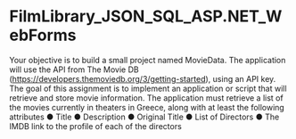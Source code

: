 # FilmLibrary_JSON_SQL_ASP.NET_WebForms

Your objective is to build a small project named MovieData. The application will use the API
from The Movie DB (https://developers.themoviedb.org/3/getting-started), using an
API key.
The goal of this assignment is to implement an application or script that will retrieve and
store movie information.
The application must retrieve a list of the movies currently in theaters in Greece, along with
at least the following attributes
● Title
● Description
● Original Title
● List of Directors
● The IMDB link to the profile of each of the directors

